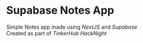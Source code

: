 # Supabase Notes App
Simple Notes app made using *NextJS* and *Supabase*
<br>
Created as part of *TinkerHub HackNight*

